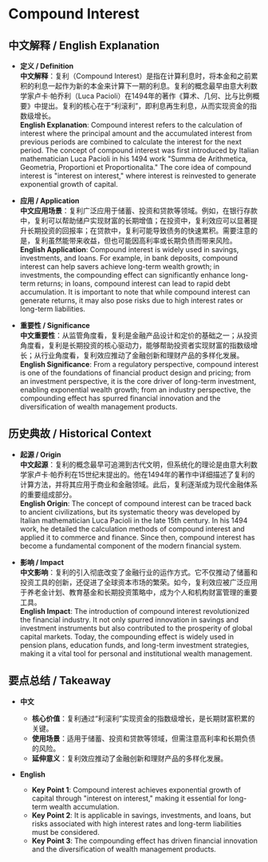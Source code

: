 # Compound Interest

## 中文解释 / English Explanation

* **定义 / Definition**  
  **中文解释**：复利（Compound Interest）是指在计算利息时，将本金和之前累积的利息一起作为新的本金来计算下一期的利息。复利的概念最早由意大利数学家卢卡·帕乔利（Luca Pacioli）在1494年的著作《算术、几何、比与比例概要》中提出。复利的核心在于“利滚利”，即利息再生利息，从而实现资金的指数级增长。  
  **English Explanation**: Compound interest refers to the calculation of interest where the principal amount and the accumulated interest from previous periods are combined to calculate the interest for the next period. The concept of compound interest was first introduced by Italian mathematician Luca Pacioli in his 1494 work "Summa de Arithmetica, Geometria, Proportioni et Proportionalita." The core idea of compound interest is "interest on interest," where interest is reinvested to generate exponential growth of capital.

* **应用 / Application**  
  **中文应用场景**：复利广泛应用于储蓄、投资和贷款等领域。例如，在银行存款中，复利可以帮助储户实现财富的长期增值；在投资中，复利效应可以显著提升长期投资的回报率；在贷款中，复利可能导致债务的快速累积。需要注意的是，复利虽然能带来收益，但也可能因高利率或长期负债而带来风险。  
  **English Application**: Compound interest is widely used in savings, investments, and loans. For example, in bank deposits, compound interest can help savers achieve long-term wealth growth; in investments, the compounding effect can significantly enhance long-term returns; in loans, compound interest can lead to rapid debt accumulation. It is important to note that while compound interest can generate returns, it may also pose risks due to high interest rates or long-term liabilities.

* **重要性 / Significance**  
  **中文重要性**：从监管角度看，复利是金融产品设计和定价的基础之一；从投资角度看，复利是长期投资的核心驱动力，能够帮助投资者实现财富的指数级增长；从行业角度看，复利效应推动了金融创新和理财产品的多样化发展。  
  **English Significance**: From a regulatory perspective, compound interest is one of the foundations of financial product design and pricing; from an investment perspective, it is the core driver of long-term investment, enabling exponential wealth growth; from an industry perspective, the compounding effect has spurred financial innovation and the diversification of wealth management products.

## 历史典故 / Historical Context

* **起源 / Origin**  
  **中文起源**：复利的概念最早可追溯到古代文明，但系统化的理论是由意大利数学家卢卡·帕乔利在15世纪末提出的。他在1494年的著作中详细描述了复利的计算方法，并将其应用于商业和金融领域。此后，复利逐渐成为现代金融体系的重要组成部分。  
  **English Origin**: The concept of compound interest can be traced back to ancient civilizations, but its systematic theory was developed by Italian mathematician Luca Pacioli in the late 15th century. In his 1494 work, he detailed the calculation methods of compound interest and applied it to commerce and finance. Since then, compound interest has become a fundamental component of the modern financial system.

* **影响 / Impact**  
  **中文影响**：复利的引入彻底改变了金融行业的运作方式。它不仅推动了储蓄和投资工具的创新，还促进了全球资本市场的繁荣。如今，复利效应被广泛应用于养老金计划、教育基金和长期投资策略中，成为个人和机构财富管理的重要工具。  
  **English Impact**: The introduction of compound interest revolutionized the financial industry. It not only spurred innovation in savings and investment instruments but also contributed to the prosperity of global capital markets. Today, the compounding effect is widely used in pension plans, education funds, and long-term investment strategies, making it a vital tool for personal and institutional wealth management.

## 要点总结 / Takeaway

* **中文**  
  - **核心价值**：复利通过“利滚利”实现资金的指数级增长，是长期财富积累的关键。  
  - **使用场景**：适用于储蓄、投资和贷款等领域，但需注意高利率和长期负债的风险。  
  - **延伸意义**：复利效应推动了金融创新和理财产品的多样化发展。  

* **English**  
  - **Key Point 1**: Compound interest achieves exponential growth of capital through "interest on interest," making it essential for long-term wealth accumulation.  
  - **Key Point 2**: It is applicable in savings, investments, and loans, but risks associated with high interest rates and long-term liabilities must be considered.  
  - **Key Point 3**: The compounding effect has driven financial innovation and the diversification of wealth management products.